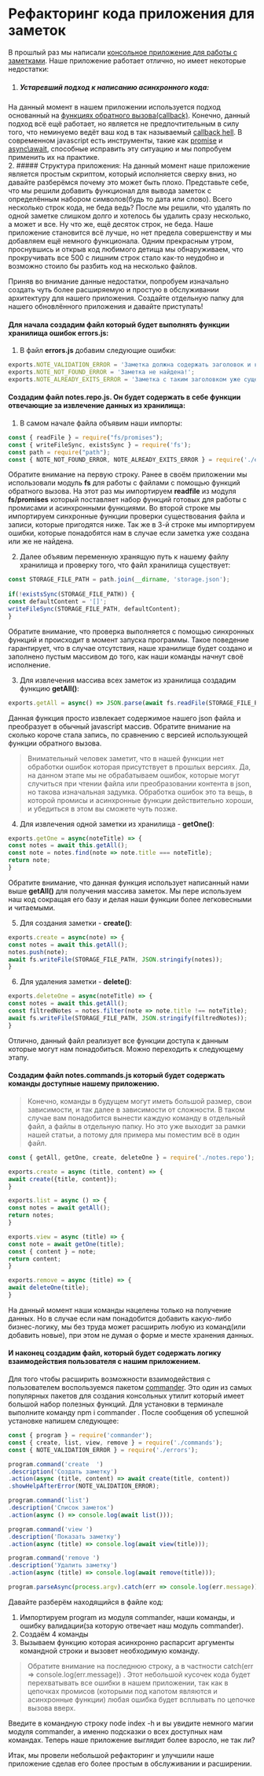 # Рефакторинг кода приложения для заметок

В прошлый раз мы написали [консольное приложение для работы с заметками](node/projects/notes.md).
Наше приложение работает отлично, но имеет некоторые недостатки:
1. ##### Устаревший подход к написанию асинхронного кода:
На данный момент в нашем приложении используется подход основанный на [функциях обратного вызова(callback)](https://developer.mozilla.org/ru/docs/Glossary/Callback_function). 
Конечно, данный подход всё ещё работает, но является не предпочтительным в силу того, что неминуемо ведёт ваш код в так называемый [callback hell](http://callbackhell.com/).
В современном javascript есть инструменты, такие как [promise](https://developer.mozilla.org/ru/docs/Web/JavaScript/Reference/Global_Objects/Promise) и [async\await](https://developer.mozilla.org/ru/docs/Learn/JavaScript/Asynchronous/Async_await), способные исправить эту ситуацию и мы попробуем применить их на практике.  
2. ##### Структура приложения:
На данный момент наше приложение является простым скриптом, который исполняется сверху вниз, но давайте разберёмся почему это может быть плохо. 
Представьте себе, что мы решили добавить функционал для вывода заметок с определённым набором символов(будь то дата или слово). Всего несколько строк кода, не беда ведь? 
После мы решили, что удалять по одной заметке слишком долго и хотелось бы удалить сразу несколько, а может и все. Ну что же, ещё десяток строк, не беда. Наше приложение становится всё лучше, но нет предела совершенству и мы добавляем ещё немного функционала. 
Одним прекрасным утром, проснувшись и открыв код любимого детища мы обнаруживаем, что прокручивать все 500 с лишним строк стало как-то неудобно и возможно стоило бы разбить код на несколько файлов.

Приняв во внимание данные недостатки, попробуем изначально создать чуть более расширяемую и простую в обслуживании архитектуру для нашего приложения. Создайте отдельную папку для нашего обновлённого приложения и давайте приступать!

#### Для начала создадим файл который будет выполнять функции хранилища ошибок **errors.js**:
1. В файл **errors.js** добавим следующие ошибки:
```js
exports.NOTE_VALIDATION_ERROR = 'Заметка должна содержать заголовок и контент!';
exports.NOTE_NOT_FOUND_ERROR = 'Заметка не найдена!';
exports.NOTE_ALREADY_EXITS_ERROR = 'Заметка с таким заголовком уже существует!'
```

####  Создадим файл **notes.repo.js**. Он будет содержать в себе функции отвечающие за извлечение данных из хранилища:
1. В самом начале файла объявим наши импорты:
```js
const { readFile } = require("fs/promises");
const { writeFileSync, existsSync } = require('fs');
const path = require("path");
const { NOTE_NOT_FOUND_ERROR, NOTE_ALREADY_EXITS_ERROR } = require('./errors');
```
Обратите внимание на первую строку. Ранее в своём приложении мы использовали модуль **fs** для работы с файлами с помощью функций обратного вызова. На этот раз мы импортируем **readfile** из модуля **fs/promises** который поставляет набор функций готовых для работы с промисами и асинхронными функциями. Во второй строке мы импортируем синхронные функции проверки существования файла и записи, которые пригодятся ниже. Так же в 3-й строке мы импортируем ошибки, которые понадобятся нам в случае если заметка уже создана или же не найдена.

2. Далее объявим переменную хранящую путь к нашему файлу хранилища и проверку того, что файл хранилища существует:
```js
const STORAGE_FILE_PATH = path.join(__dirname, 'storage.json');
  
if(!existsSync(STORAGE_FILE_PATH)) {
const defaultContent = '[]';
writeFileSync(STORAGE_FILE_PATH, defaultContent);
}
```

Обратите внимание, что проверка выполняется с помощью синхронных функций и происходит в момент запуска программы. Такое поведение гарантирует, что в случае отсутствия, наше хранилище будет создано и заполнено пустым массивом до того, как наши команды начнут своё исполнение.

3. Для извлечения массива всех заметок из хранилища создадим функцию **getAll()**:
```js
exports.getAll = async() => JSON.parse(await fs.readFile(STORAGE_FILE_PATH));
```
Данная функция просто извлекает содержимое нашего json файла и преобразует в обычный javascript массив. Обратите внимание на сколько короче стала запись, по сравнению с версией использующей функции обратного вызова.
> Внимательный человек заметит, что в нашей функции нет обработки ошибок которая присутствует в прошлых версиях. Да, на данном этапе мы не обрабатываем ошибок, которые могут случиться при чтении файла или преобразовании контента в json, но такова изначальная задумка. Обработка ошибок это та вещь, в которой промисы и асинхронные функции действительно хороши, и убедиться в этом вы сможете чуть позже.

4. Для извлечения одной заметки из хранилища - **getOne()**:
```js
exports.getOne = async(noteTitle) => {
const notes = await this.getAll();
const note = notes.find(note => note.title === noteTitle);
return note;
}
```

Обратите внимание, что данная функция использует написанный нами выше **getAll()** для получения массива заметок. Мы пере используем наш код сокращая его базу и делая наши функции более легковесными и читаемыми.

5. Для создания заметки - **create()**:
```js
exports.create = async(note) => {
const notes = await this.getAll();
notes.push(note);
await fs.writeFile(STORAGE_FILE_PATH, JSON.stringify(notes));
}
```

6. Для удаления заметки - **delete()**:
```js
exports.deleteOne = async(noteTitle) => {
const notes = await this.getAll();
const filtredNotes = notes.filter(note => note.title !== noteTitle);
await fs.writeFile(STORAGE_FILE_PATH, JSON.stringify(filtredNotes));
}
```

Отлично, данный файл реализует все функции доступа к данным которые могут нам понадобиться. Можно переходить к следующему этапу.

#### Создадим файл **notes.commands.js** который будет содержать команды доступные нашему приложению.
> Конечно, команды в будущем могут иметь большой размер, свои зависимости, и так далее в зависимости от сложности. В таком случае вам понадобится вынести каждую команду в отдельный файл, а файлы в отдельную папку. Но это уже выходит за рамки нашей статьи, а потому для примера мы поместим всё в один файл.

```js
const { getAll, getOne, create, deleteOne } = require('./notes.repo');

exports.create = async (title, content) => {
await create({title, content});
}

exports.list = async () => {
const notes = await getAll();
return notes;
}

exports.view = async (title) => {
const note = await getOne(title);
const { content } = note;
return content;
}

exports.remove = async (title) => {
await deleteOne(title);
}
```
На данный момент наши команды нацелены только на получение данных. Но в случае если нам понадобится добавить какую-либо бизнес-логику, мы без труда может расширить любую из команд(или добавить новые), при этом не думая о форме и месте хранения данных.

#### И наконец создадим файл, который будет содержать логику взаимодействия пользователя с нашим приложением.

Для того чтобы расширить возможности взаимодействия с пользователем воспользуемся пакетом [commander](https://github.com/tj/commander.js). Это один из самых популярных пакетов для создания консольных утилит который имеет большой набор полезных функций.
Для установки в терминале выполните команду npm i commander . После сообщения об успешной установке напишем следующее:

```js
const { program } = require('commander');
const { create, list, view, remove } = require('./commands');
const { NOTE_VALIDATION_ERROR } = require('./errors');

program.command('create  ')
.description('Создать заметку')
.action(async (title, content) => await create(title, content))
.showHelpAfterError(NOTE_VALIDATION_ERROR);

program.command('list')
.description('Список заметок')
.action(async () => console.log(await list()));

program.command('view ')
.description('Показать заметку')
.action(async (title) => console.log(await view(title)));

program.command('remove ')
.description('Удалить заметку')
.action(async (title) => console.log(await remove(title)));

program.parseAsync(process.argv).catch(err => console.log(err.message));
```


Давайте разберём находящийся в файле код:
1. Импортируем program из модуля commander, наши команды, и ошибку валидации(за которую отвечает наш модуль commander).
2. Создаём 4 команды
3. Вызываем функцию которая асинхронно распарсит аргументы командной строки и вызовет необходимую команду.

> Обратите внимание на последнюю строку, а в частности catch(err => console.log(err.message))  . Этот небольшой кусочек кода будет перехватывать все ошибки в нашем приложении, так как в цепочках промисов (которыми под капотом являются и асинхронные функции) любая ошибка будет всплывать по цепочке вызова вверх.

Введите в командную строку node index -h и вы увидите немного магии модуля commander, а именно подсказки о всех доступных нам командах. Теперь наше приложение выглядит более взросло, не так ли?

Итак, мы провели небольшой рефакторинг и улучшили наше приложение сделав его более простым в обслуживании и расширении.
